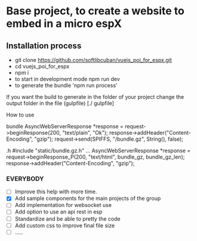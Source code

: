 # Base project, to create a website to embed in a micro espX

## Installation process

- git clone https://github.com/softlibcuban/vuejs_poi_for_espx.git
- cd vuejs_poi_for_espx
- npm i
- to start in development mode npm run dev
- to generate the bundle 'npm run process'

If you want the build to generate in the folder of your project change the output folder in the file (gulpfile) [./ gulpfile]

How to use

bundle
AsyncWebServerResponse *response = request->beginResponse(200, "text/plain", "Ok");
    response->addHeader("Content-Encoding", "gzip");
    request->send(SPIFFS, "/bundle.gz", String(), false);

.h
#include "static/bundle.gz.h"
...
AsyncWebServerResponse *response = request->beginResponse_P(200, "text/html", bundle_gz, bundle_gz_len);
response->addHeader("Content-Encoding", "gzip");

### EVERYBODY

- [ ] Improve this help with more time.
- [x] Add sample components for the main projects of the group
- [ ] Add implementation for websocket use
- [ ] Add option to use an api rest in esp
- [ ] Standardize and be able to pretty the code
- [ ] Add custom css to improve final file size
- [ ] .....
